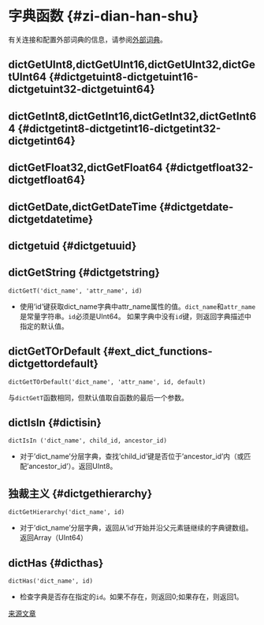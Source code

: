 # 字典函数 {#zi-dian-han-shu}

有关连接和配置外部词典的信息，请参阅[外部词典](../../sql-reference/functions/ext-dict-functions.md)。

## dictGetUInt8,dictGetUInt16,dictGetUInt32,dictGetUInt64 {#dictgetuint8-dictgetuint16-dictgetuint32-dictgetuint64}

## dictGetInt8,dictGetInt16,dictGetInt32,dictGetInt64 {#dictgetint8-dictgetint16-dictgetint32-dictgetint64}

## dictGetFloat32,dictGetFloat64 {#dictgetfloat32-dictgetfloat64}

## dictGetDate,dictGetDateTime {#dictgetdate-dictgetdatetime}

## dictgetuid {#dictgetuuid}

## dictGetString {#dictgetstring}

`dictGetT('dict_name', 'attr_name', id)`

-   使用’id’键获取dict\_name字典中attr\_name属性的值。`dict_name`和`attr_name`是常量字符串。`id`必须是UInt64。
    如果字典中没有`id`键，则返回字典描述中指定的默认值。

## dictGetTOrDefault {#ext_dict_functions-dictgettordefault}

`dictGetTOrDefault('dict_name', 'attr_name', id, default)`

与`dictGetT`函数相同，但默认值取自函数的最后一个参数。

## dictIsIn {#dictisin}

`dictIsIn ('dict_name', child_id, ancestor_id)`

-   对于’dict\_name’分层字典，查找’child\_id’键是否位于’ancestor\_id’内（或匹配’ancestor\_id’）。返回UInt8。

## 独裁主义 {#dictgethierarchy}

`dictGetHierarchy('dict_name', id)`

-   对于’dict\_name’分层字典，返回从’id’开始并沿父元素链继续的字典键数组。返回Array（UInt64）

## dictHas {#dicthas}

`dictHas('dict_name', id)`

-   检查字典是否存在指定的`id`。如果不存在，则返回0;如果存在，则返回1。

[来源文章](https://clickhouse.tech/docs/en/query_language/functions/ext_dict_functions/) <!--hide-->
